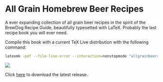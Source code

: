 # All Grain Homebrew Beer Recipes

A ever expanding collection of all grain beer recipes in the spirit of the BrewDog Recipe Guide, beautifully typesetted with LaTeX. Probably the last recipe book you will ever need.

Compile this book with a current TeX Live distribution with the following command: 
```sh
latexmk -pdf --file-line-error --interaction=nonstopmode "allgrainbeerrecipes.tex"
```
![](https://github.com/aschet/allgrainrecipes/workflows/Build%20LaTeX%20document/badge.svg)

Click [here](https://github.com/aschet/allgrainrecipes/releases/latest/download/allgrainbeerrecipes.pdf) to download the latest release.
